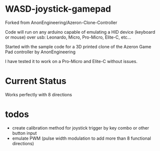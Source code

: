 # WASD-joystick-gamepad
Forked from AnonEngineering/Azeron-Clone-Controller

Code will run on any arduino capable of emulating a HID device (keyboard or mouse) over usb: Leonardo, Micro, Pro-Micro, Elite-C, etc...

Started with the sample code for a 3D printed clone of the Azeron Game Pad controller by AnonEngineering

I have tested it to work on a Pro-Micro and Elite-C without issues.

# Current Status
Works perfectly with 8 directions

# todos 
- create calibration method for joystick trigger by key combo or other button input
- emulate PWM (pulse width modulation to add more than 8 functional directions)

